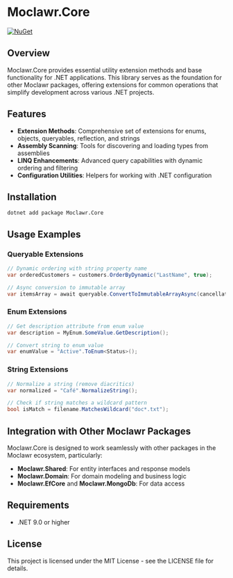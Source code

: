 # Moclawr.Core

[![NuGet](https://img.shields.io/nuget/v/Moclawr.Core.svg)](https://www.nuget.org/packages/Moclawr.Core/)

## Overview

Moclawr.Core provides essential utility extension methods and base functionality for .NET applications. This library serves as the foundation for other Moclawr packages, offering extensions for common operations that simplify development across various .NET projects.

## Features

- **Extension Methods**: Comprehensive set of extensions for enums, objects, queryables, reflection, and strings
- **Assembly Scanning**: Tools for discovering and loading types from assemblies
- **LINQ Enhancements**: Advanced query capabilities with dynamic ordering and filtering
- **Configuration Utilities**: Helpers for working with .NET configuration

## Installation

```shell
dotnet add package Moclawr.Core
```

## Usage Examples

### Queryable Extensions

```csharp
// Dynamic ordering with string property name
var orderedCustomers = customers.OrderByDynamic("LastName", true);

// Async conversion to immutable array
var itemsArray = await queryable.ConvertToImmutableArrayAsync(cancellationToken);
```

### Enum Extensions

```csharp
// Get description attribute from enum value
var description = MyEnum.SomeValue.GetDescription();

// Convert string to enum value
var enumValue = "Active".ToEnum<Status>();
```

### String Extensions

```csharp
// Normalize a string (remove diacritics)
var normalized = "Café".NormalizeString();

// Check if string matches a wildcard pattern
bool isMatch = filename.MatchesWildcard("doc*.txt");
```

## Integration with Other Moclawr Packages

Moclawr.Core is designed to work seamlessly with other packages in the Moclawr ecosystem, particularly:

- **Moclawr.Shared**: For entity interfaces and response models
- **Moclawr.Domain**: For domain modeling and business logic
- **Moclawr.EfCore** and **Moclawr.MongoDb**: For data access

## Requirements

- .NET 9.0 or higher

## License

This project is licensed under the MIT License - see the LICENSE file for details.
